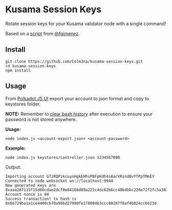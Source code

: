 # Kusama Session Keys

Rotate session keys for your Kusama validator node with a single command!

Based on a [script](https://paste.ubuntu.com/p/MhKM8vjVcD/) from [@fgimenez](https://github.com/fgimenez).

## Install

```
git clone https://github.com/Colm3na/kusama-session-keys.git
cd kusama-session-keys
npm install
```

## Usage

From [Polkadot JS UI](https://polkadot.js.org/apps/#/accounts) export your account to json format and copy to keystores folder.

**NOTE:** Remember to [clear bash history](https://askubuntu.com/questions/191999/how-to-clear-bash-history-completely) after execution to ensure your password is not stored anywhere.

**Usage:**

```
node index.js <account-export.json> <account-password>
```

**Example:**

```
node index.js keystores/controller.json 1234567890
```

Output:

```
Importing account GTzRQPzkcuynHgkEHhsPBFpKdh4sAacVRsnd8vYfPpTMeEY
Connected to node websocket ws://localhost:9944
New generated keys are 0xaaa287115f15d66cdae2dcf0e0416bd89a221c4dc62b6cc40bdbbc224e72f2fc5a382991d73337d051b95cd61a193fe2a4ab47087ed15d1d9e47fdd1eb8e390e94a682cbe5b5194bbba9d06a33e9c89d13ec05b0ac26bdb446d4521581bf1a2b4cfc4f58da7336c6728bcbc57f64d4189d02bc624de88c85f29331b1f7fad01a7692b9d4a4655fd4f49e624536f272bd1f564e2957eebfe8ae170b26c7507371
Account nonce is 84
Success transaction! tx hash is 0x66729ba1a1ce4400cb70a98bd27980fe178084b3ccc80207f8af4b024ccbb23d
```